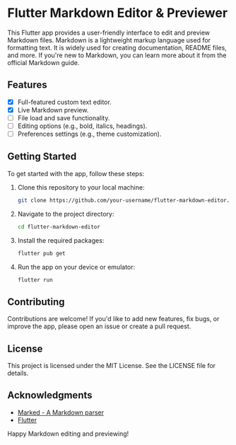 # Flutter Markdown Editor & Previewer

This Flutter app provides a user-friendly interface to edit and preview Markdown files. Markdown is a lightweight markup language used for formatting text. It is widely used for creating documentation, README files, and more. If you're new to Markdown, you can learn more about it from the official Markdown guide.

## Features

- [x] Full-featured custom text editor.
- [x] Live Markdown preview.
- [ ] File load and save functionality.
- [ ] Editing options (e.g., bold, italics, headings).
- [ ] Preferences settings (e.g., theme customization).

## Getting Started

To get started with the app, follow these steps:

1. Clone this repository to your local machine:

   ```bash
   git clone https://github.com/your-username/flutter-markdown-editor.git
   ```

2. Navigate to the project directory:

   ```bash
   cd flutter-markdown-editor
   ```

3. Install the required packages:

   ```bash
   flutter pub get
   ```

4. Run the app on your device or emulator:

   ```bash
   flutter run
   ```

## Contributing

Contributions are welcome! If you'd like to add new features, fix bugs, or improve the app, please open an issue or create a pull request.

## License

This project is licensed under the MIT License. See the LICENSE file for details.

## Acknowledgments

- [Marked - A Markdown parser](https://pub.dev/packages/marked)
- [Flutter](https://flutter.dev/)

Happy Markdown editing and previewing!

